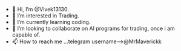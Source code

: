 - 👋 Hi, I’m @Vivek13130.
- 👀 I’m interested in Trading.
- 🌱 I’m currently learning coding.
- 💞️ I’m looking to collaborate on AI programs for trading, once i am capable of.
- 📫 How to reach me ...telegram username-->@MrMaverickk

<!---
Vivek13130/Vivek13130 is a ✨ special ✨ repository because its `README.md` (this file) appears on your GitHub profile.
You can click the Preview link to take a look at your changes.
--->
